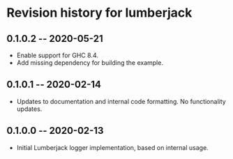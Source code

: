 # Revision history for lumberjack

## 0.1.0.2 -- 2020-05-21

* Enable support for GHC 8.4.
* Add missing dependency for building the example.

## 0.1.0.1 -- 2020-02-14

* Updates to documentation and internal code formatting.  No functionality updates.

## 0.1.0.0 -- 2020-02-13

* Initial Lumberjack logger implementation, based on internal usage.
